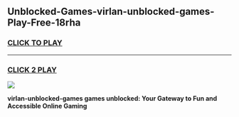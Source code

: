 
## Unblocked-Games-virlan-unblocked-games-Play-Free-18rha
<h3>
<a href="https://premium76.site?title=virlan-unblocked-games&ref=15A">CLICK TO PLAY</a></h3>
<hr>

<h3>
<a href="https://premium76.site?title=virlan-unblocked-games&ref=15A">CLICK 2 PLAY</a>
  
</h3>

<a href="https://premium76.site?title=virlan-unblocked-games&ref=15A"><img src="https://clearcache.store/games.png"></a>


**virlan-unblocked-games games unblocked: Your Gateway to Fun and Accessible Online Gaming**

